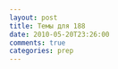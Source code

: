 ```yaml
---
layout: post
title: Темы для 188
date: 2010-05-20T23:26:00
comments: true
categories: prep
---
```


